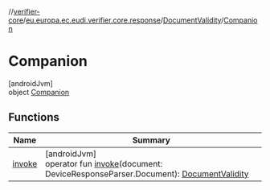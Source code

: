 //[verifier-core](../../../../index.md)/[eu.europa.ec.eudi.verifier.core.response](../../index.md)/[DocumentValidity](../index.md)/[Companion](index.md)

# Companion

[androidJvm]\
object [Companion](index.md)

## Functions

| Name | Summary |
|---|---|
| [invoke](invoke.md) | [androidJvm]<br>operator fun [invoke](invoke.md)(document: DeviceResponseParser.Document): [DocumentValidity](../index.md) |
